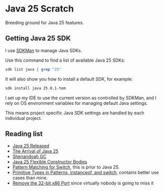 # Java 25 Scratch
Breeding ground for Java 25 features.

## Getting Java 25 SDK
I use [SDKMan](https://sdkman.io/) to manage Java SDKs.

Use this command to find a list of available Java 25 SDKs: 
```Bash
sdk list java | grep "25"
```
It will also show you how to install a default SDK, for example:
```Bash
sdk install java 25.0.1-tem
```
I set up my IDE to use the current version as controlled by SDKMan, 
and I rely on OS environment variables for managing default Java settings.

This means project specific Java SDK settings are handled by each individual project.

## Reading list
- [Java 25 Released](https://www.infoq.com/news/2025/09/java25-released/)
- [The Arrival of Java 25](https://blogs.oracle.com/java/post/the-arrival-of-java-25)
- [Shenandoah GC](https://wiki.openjdk.org/display/shenandoah/Main)
- [Java 25 Flexible Constructor Bodies](https://www.baeldung.com/java-25-flexible-constructor-bodies)
- [Pattern Matching for Switch](https://www.baeldung.com/java-switch-pattern-matching), this is prior to Java 25.
- [Primitive Types in Patterns, instanceof, and switch](https://openjdk.org/jeps/507), contains better use cases than mine.
- [Remove the 32-bit x86 Port](https://openjdk.org/jeps/501) since virtually nobody is going to miss it